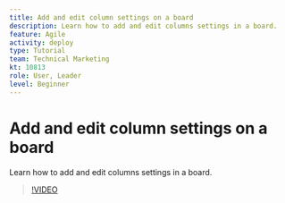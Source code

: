 ```yaml
---
title: Add and edit column settings on a board
description: Learn how to add and edit columns settings in a board.
feature: Agile
activity: deploy
type: Tutorial
team: Technical Marketing
kt: 10813
role: User, Leader
level: Beginner
---
```

# Add and edit column settings on a board

Learn how to add and edit columns settings in a board.

>[!VIDEO](https://video.tv.adobe.com/v/347332)

